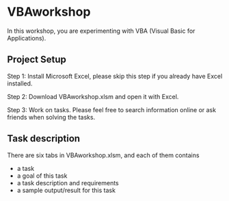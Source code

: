# VBAworkshop

In this workshop, you are experimenting with VBA (Visual Basic for Applications). 

## Project Setup
Step 1: Install Microsoft Excel, please skip this step if you already have Excel installed.

Step 2: Download VBAworkshop.xlsm and open it with Excel.

Step 3: Work on tasks. Please feel free to search information online or ask friends when solving the tasks.


## Task description
There are six tabs in VBAworkshop.xlsm, and each of them contains
- a task
- a goal of this task
- a task description and requirements
- a sample output/result for this task
